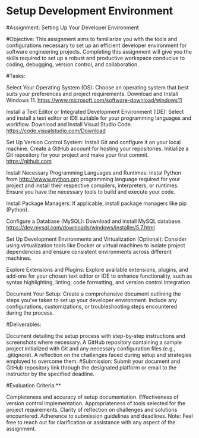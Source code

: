 # Setup Development Environment

#Assignment: Setting Up Your Developer Environment

#Objective: This assignment aims to familiarize you with the tools and configurations necessary to set up an efficient developer environment for software engineering projects. Completing this assignment will give you the skills required to set up a robust and productive workspace conducive to coding, debugging, version control, and collaboration.

#Tasks:

Select Your Operating System (OS): Choose an operating system that best suits your preferences and project requirements. Download and Install Windows 11. https://www.microsoft.com/software-download/windows11

Install a Text Editor or Integrated Development Environment (IDE): Select and install a text editor or IDE suitable for your programming languages and workflow. Download and Install Visual Studio Code. https://code.visualstudio.com/Download

Set Up Version Control System: Install Git and configure it on your local machine. Create a GitHub account for hosting your repositories. Initialize a Git repository for your project and make your first commit. https://github.com

Install Necessary Programming Languages and Runtimes: Instal Python from http://wwww.python.org programming language required for your project and install their respective compilers, interpreters, or runtimes. Ensure you have the necessary tools to build and execute your code.

Install Package Managers: If applicable, install package managers like pip (Python).

Configure a Database (MySQL): Download and install MySQL database. https://dev.mysql.com/downloads/windows/installer/5.7.html

Set Up Development Environments and Virtualization (Optional): Consider using virtualization tools like Docker or virtual machines to isolate project dependencies and ensure consistent environments across different machines.

Explore Extensions and Plugins: Explore available extensions, plugins, and add-ons for your chosen text editor or IDE to enhance functionality, such as syntax highlighting, linting, code formatting, and version control integration.

Document Your Setup: Create a comprehensive document outlining the steps you've taken to set up your developer environment. Include any configurations, customizations, or troubleshooting steps encountered during the process.

#Deliverables:

Document detailing the setup process with step-by-step instructions and screenshots where necessary.
A GitHub repository containing a sample project initialized with Git and any necessary configuration files (e.g., .gitignore).
A reflection on the challenges faced during setup and strategies employed to overcome them.
#Submission: Submit your document and GitHub repository link through the designated platform or email to the instructor by the specified deadline.

#Evaluation Criteria:**

Completeness and accuracy of setup documentation.
Effectiveness of version control implementation.
Appropriateness of tools selected for the project requirements.
Clarity of reflection on challenges and solutions encountered.
Adherence to submission guidelines and deadlines.
Note: Feel free to reach out for clarification or assistance with any aspect of the assignment.
